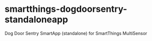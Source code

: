 # smartthings-dogdoorsentry-standaloneapp
Dog Door Sentry SmartApp (standalone) for SmartThings MultiSensor
